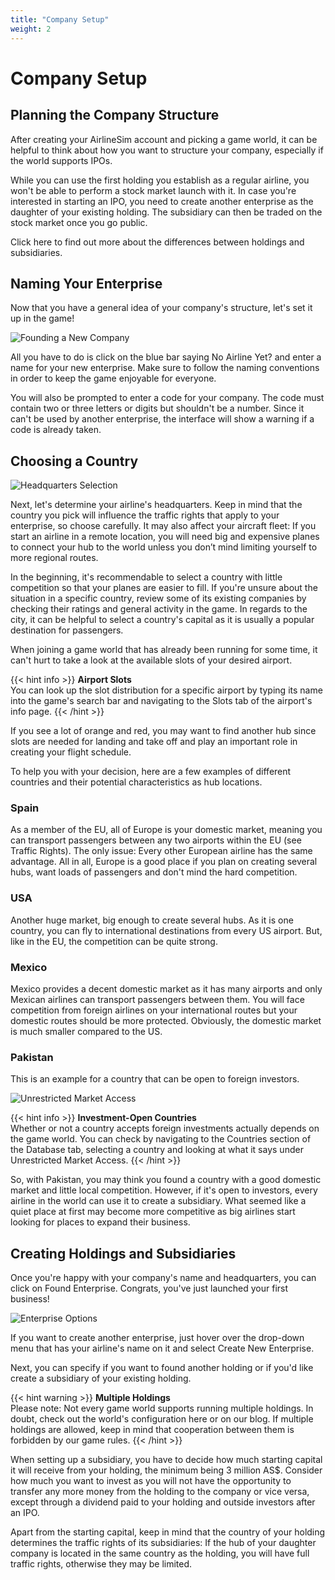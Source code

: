 ```yaml
---
title: "Company Setup"
weight: 2
---
```


# Company Setup

## Planning the Company Structure

After creating your AirlineSim account and picking a game world, it can be helpful to think about how you want to structure your company, especially if the world supports IPOs. 

While you can use the first holding you establish as a regular airline, you won't be able to perform a stock market launch with it. In case you're interested in starting an IPO, you need to create another enterprise as the daughter of your existing holding. The subsidiary can then be traded on the stock market once you go public. 

Click here to find out more about the differences between holdings and subsidiaries.

## Naming Your Enterprise

Now that you have a general idea of your company's structure, let's set it up in the game!

![Founding a New Company](no_airline_01.png "Founding a New Company")

All you have to do is click on the blue bar saying No Airline Yet? and enter a name for your new enterprise. Make sure to follow the naming conventions in order to keep the game enjoyable for everyone.

You will also be prompted to enter a code for your company. The code must contain two or three letters or digits but shouldn't be a number. Since it can't be used by another enterprise, the interface will show a warning if a code is already taken.

## Choosing a Country

![Headquarters Selection](headquarters_01.png "Headquarters Selection")

Next, let's determine your airline's headquarters. Keep in mind that the country you pick will influence the traffic rights that apply to your enterprise, so choose carefully. It may also affect your aircraft fleet: If you start an airline in a remote location, you will need big and expensive planes to connect your hub to the world unless you don’t mind limiting yourself to more regional routes. 

In the beginning, it's recommendable to select a country with little competition so that your planes are easier to fill. If you're unsure about the situation in a specific country, review some of its existing companies by checking their ratings and general activity in the game. In regards to the city, it can be helpful to select a country's capital as it is usually a popular destination for passengers.

When joining a game world that has already been running for some time, it can't hurt to take a look at the available slots of your desired airport. 

{{< hint info >}}
**Airport Slots**  
You can look up the slot distribution for a specific airport by typing its name into the game's search bar and navigating to the Slots tab of the airport's info page.
{{< /hint >}}

If you see a lot of orange and red, you may want to find another hub since slots are needed for landing and take off and play an important role in creating your flight schedule.

To help you with your decision, here are a few examples of different countries and their potential characteristics as hub locations.

### Spain

As a member of the EU, all of Europe is your domestic market, meaning you can transport passengers between any two airports within the EU (see Traffic Rights). The only issue: Every other European airline has the same advantage. All in all, Europe is a good place if you plan on creating several hubs, want loads of passengers and don't mind the hard competition.

### USA

Another huge market, big enough to create several hubs. As it is one country, you can fly to international destinations from every US airport. But, like in the EU, the competition can be quite strong.

### Mexico

Mexico provides a decent domestic market as it has many airports and only Mexican airlines can transport passengers between them. You will face competition from foreign airlines on your international routes but your domestic routes should be more protected. Obviously, the domestic market is much smaller compared to the US.

### Pakistan

This is an example for a country that can be open to foreign investors.

![Unrestricted Market Access](investment_open_01.png "Unrestricted Market Access")

{{< hint info >}}
**Investment-Open Countries**  
Whether or not a country accepts foreign investments actually depends on the game world. You can check by navigating to the Countries section of the Database tab, selecting a country and looking at what it says under Unrestricted Market Access.
{{< /hint >}}

So, with Pakistan, you may think you found a country with a good domestic market and little local competition. However, if it's open to investors, every airline in the world can use it to create a subsidiary. What seemed like a quiet place at first may become more competitive as big airlines start looking for places to expand their business.

## Creating Holdings and Subsidiaries

Once you're happy with your company's name and headquarters, you can click on Found Enterprise. Congrats, you've just launched your first business!

![Enterprise Options](found_enterprise_01.png "Enterprise Options")

If you want to create another enterprise, just hover over the drop-down menu that has your airline's name on it and select Create New Enterprise. 

Next, you can specify if you want to found another holding or if you'd like create a subsidiary of your existing holding.

{{< hint warning >}}
**Multiple Holdings**  
Please note: Not every game world supports running multiple holdings. In doubt, check out the world's configuration here or on our blog. If multiple holdings are allowed, keep in mind that cooperation between them is forbidden by our game rules.
{{< /hint >}}

When setting up a subsidiary, you have to decide how much starting capital it will receive from your holding, the minimum being 3 million AS$. Consider how much you want to invest as you will not have the opportunity to transfer any more money from the holding to the company or vice versa, except through a dividend paid to your holding and outside investors after an IPO.

Apart from the starting capital, keep in mind that the country of your holding determines the traffic rights of its subsidiaries: If the hub of your daughter company is located in the same country as the holding, you will have full traffic rights, otherwise they may be limited. 
